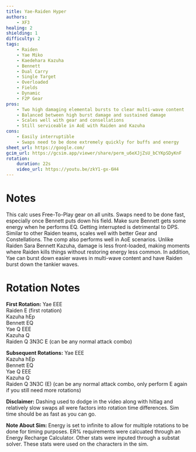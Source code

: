 ```yaml
---
title: Yae-Raiden Hyper
authors:
    - XF3
healing: 2
shielding: 1
difficulty: 2
tags:
    - Raiden
    - Yae Miko
    - Kaedehara Kazuha
    - Bennett
    - Dual Carry
    - Single Target
    - Overloaded
    - Fields
    - Dynamic
    - F2P Gear
pros:
    - Two high damaging elemental bursts to clear multi-wave content
    - Balanced between high burst damage and sustained damage
    - Scales well with gear and consellations
    - Still serviceable in AoE with Raiden and Kazuha
cons:
    - Easily interruptible 
    - Swaps need to be done extremely quickly for buffs and energy
sheet_url: https://google.com/
gcim_url: https://gcsim.app/viewer/share/perm_u6eXJjZsU_bCYKpSDyKnF
rotation:
    duration: 22s
    video_url: https://youtu.be/zkY1-gx-6H4
---
```


# **Notes**

This calc uses Free-To-Play gear on all units. Swaps need to be done fast, especially once Bennett puts down his field. Make sure Bennett gets some energy when he performs EQ. Getting interrupted is detrimental to DPS. Similar to other Raiden teams, scales well with better Gear and Constellations. The comp also performs well in AoE scenarios. Unlike Raiden Sara Bennett Kazuha, damage is less front-loaded, making moments where Raiden kills things without restoring energy less common. In addition, Yae can burst down easier waves in multi-wave content and have Raiden burst down the tankier waves. 

# **Rotation Notes**

**First Rotation:**
Yae EEE  
Raiden E (first rotation)  
Kazuha hEp  
Bennett EQ  
Yae Q EEE  
Kazuha Q  
Raiden Q 3N3C E (can be any normal attack combo)  

**Subsequent Rotations:**
Yae EEE  
Kazuha hEp  
Bennett EQ  
Yae Q EEE  
Kazuha Q   
Raiden Q 3N3C (E) (can be any normal attack combo, only perform E again if you still need more rotations)

**Disclaimer:** Dashing used to dodge in the video along with hitlag and relatively slow swaps all were factors into rotation time differences. Sim time should be as fast as you can go.

**Note About Sim:** Energy is set to infinite to allow for multiple rotations to be done for timing purposes. ER% requirements were calcuated through an Energy Recharge Calculator. Other stats were inputed through a substat solver. These stats were used on the characters in the sim.
